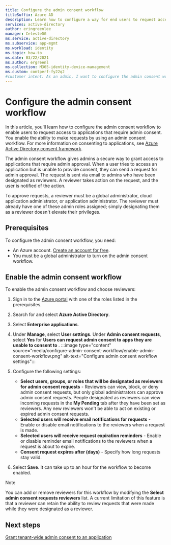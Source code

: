 ```yaml
---
title: Configure the admin consent workflow
titleSuffix: Azure AD
description: Learn how to configure a way for end users to request access to applications that require admin consent. 
services: active-directory
author: eringreenlee
manager: CelesteDG
ms.service: active-directory
ms.subservice: app-mgmt
ms.workload: identity
ms.topic: how-to
ms.date: 03/22/2021
ms.author: ergreenl
ms.collection: M365-identity-device-management
ms.custom: contperf-fy22q2
#customer intent: As an admin, I want to configure the admin consent workflow.
---
```


# Configure the admin consent workflow

In this article, you'll learn how to configure the admin consent workflow to enable users to request access to applications that require admin consent. You enable the ability to make requests by using an admin consent workflow. For more information on consenting to applications, see [Azure Active Directory consent framework](../develop/consent-framework.md).

The admin consent workflow gives admins a secure way to grant access to applications that require admin approval. When a user tries to access an application but is unable to provide consent, they can send a request for admin approval. The request is sent via email to admins who have been designated as reviewers. A reviewer takes action on the request, and the user is notified of the action.

To approve requests, a reviewer must be a global administrator, cloud application administrator, or application administrator. The reviewer must already have one of these admin roles assigned; simply designating them as a reviewer doesn't elevate their privileges.

## Prerequisites

To configure the admin consent workflow, you need:

- An Azure account. [Create an account for free](https://azure.microsoft.com/free/?WT.mc_id=A261C142F).
- You must be a global administrator to turn on the admin consent workflow.

## Enable the admin consent workflow

To enable the admin consent workflow and choose reviewers:

1. Sign in to the [Azure portal](https://portal.azure.com)  with one of the roles listed in the prerequisites.
1. Search for and select **Azure Active Directory**.
1. Select **Enterprise applications**.
1. Under **Manage**, select **User settings**.
Under **Admin consent requests**,  select **Yes** for **Users can request admin consent to apps they are unable to consent to** .
   :::image type="content" source="media/configure-admin-consent-workflow/enable-admin-consent-workflow.png" alt-text="Configure admin consent workflow settings":::
1. Configure the following settings:

   - **Select users, groups, or roles that will be designated as reviewers for admin consent requests** - Reviewers can view, block, or deny admin consent requests, but only global administrators can approve admin consent requests. People designated as reviewers can view incoming requests in the **My Pending** tab after they have been set as reviewers. Any new reviewers won't be able to act on existing or expired admin consent requests.
   - **Selected users will receive email notifications for requests** - Enable or disable email notifications to the reviewers when a request is made.  
   - **Selected users will receive request expiration reminders** - Enable or disable reminder email notifications to the reviewers when a request is about to expire.  
   - **Consent request expires after (days)** - Specify how long requests stay valid.
1. Select **Save**. It can take up to an hour for the workflow to become enabled.

> [!NOTE]
> You can add or remove reviewers for this workflow by modifying the **Select admin consent requests reviewers** list. A current limitation of this feature is that a reviewer can retain the ability to review requests that were made while they were designated as a reviewer.

## Next steps

[Grant tenant-wide admin consent to an application](grant-admin-consent.md)
